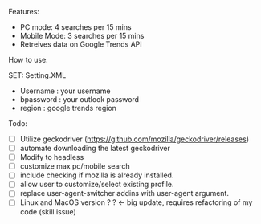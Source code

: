 Features: 
 - PC mode: 4 searches per 15 mins
 - Mobile Mode: 3 searches per 15 mins
 - Retreives data on Google Trends API

How to use:

SET:
Setting.XML
  - Username   :  your username
  - bpassword  :  your outlook password
  - region     :  google trends region

Todo:
- [ ] Utilize geckodriver (https://github.com/mozilla/geckodriver/releases)
- [ ] automate downloading the latest geckodriver
- [ ] Modify to headless
- [ ] customize max pc/mobile search
- [ ] include checking if mozilla is already installed.
- [ ] allow user to customize/select existing profile.
- [ ] replace user-agent-switcher addins with user-agent argument.
- [ ] Linux and MacOS version ? ? <- big update, requires refactoring of my code (skill issue)
